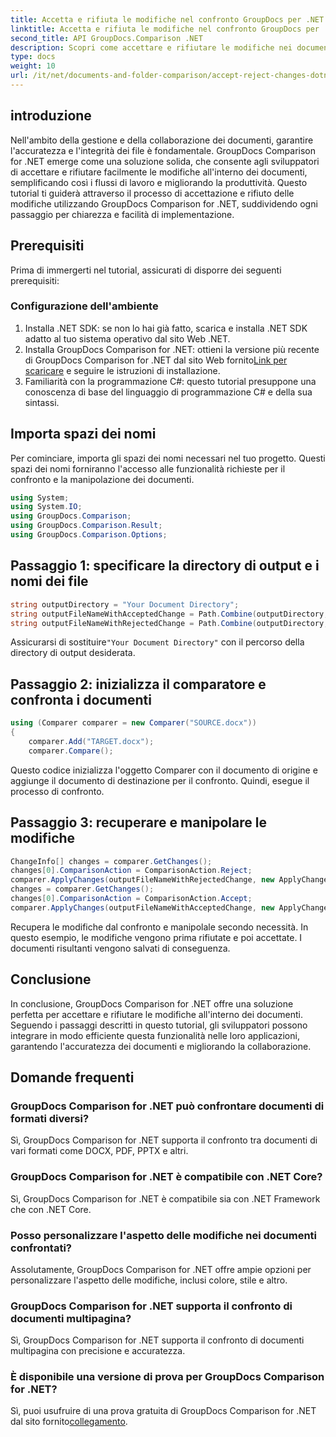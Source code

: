 ```yaml
---
title: Accetta e rifiuta le modifiche nel confronto GroupDocs per .NET
linktitle: Accetta e rifiuta le modifiche nel confronto GroupDocs per .NET
second_title: API GroupDocs.Comparison .NET
description: Scopri come accettare e rifiutare le modifiche nei documenti utilizzando GroupDocs Comparison for .NET. Semplifica i flussi di lavoro dei tuoi documenti senza sforzo.
type: docs
weight: 10
url: /it/net/documents-and-folder-comparison/accept-reject-changes-dotnet/
---
```

## introduzione
Nell'ambito della gestione e della collaborazione dei documenti, garantire l'accuratezza e l'integrità dei file è fondamentale. GroupDocs Comparison for .NET emerge come una soluzione solida, che consente agli sviluppatori di accettare e rifiutare facilmente le modifiche all'interno dei documenti, semplificando così i flussi di lavoro e migliorando la produttività. Questo tutorial ti guiderà attraverso il processo di accettazione e rifiuto delle modifiche utilizzando GroupDocs Comparison for .NET, suddividendo ogni passaggio per chiarezza e facilità di implementazione.
## Prerequisiti
Prima di immergerti nel tutorial, assicurati di disporre dei seguenti prerequisiti:
### Configurazione dell'ambiente
1. Installa .NET SDK: se non lo hai già fatto, scarica e installa .NET SDK adatto al tuo sistema operativo dal sito Web .NET.
2.  Installa GroupDocs Comparison for .NET: ottieni la versione più recente di GroupDocs Comparison for .NET dal sito Web fornito[Link per scaricare](https://releases.groupdocs.com/comparison/net/) e seguire le istruzioni di installazione.
3. Familiarità con la programmazione C#: questo tutorial presuppone una conoscenza di base del linguaggio di programmazione C# e della sua sintassi.

## Importa spazi dei nomi
Per cominciare, importa gli spazi dei nomi necessari nel tuo progetto. Questi spazi dei nomi forniranno l'accesso alle funzionalità richieste per il confronto e la manipolazione dei documenti.

```csharp
using System;
using System.IO;
using GroupDocs.Comparison;
using GroupDocs.Comparison.Result;
using GroupDocs.Comparison.Options;
```
## Passaggio 1: specificare la directory di output e i nomi dei file
```csharp
string outputDirectory = "Your Document Directory";
string outputFileNameWithAcceptedChange = Path.Combine(outputDirectory, "RESULT_WITH_ACCEPTED_CHANGE.docx");
string outputFileNameWithRejectedChange = Path.Combine(outputDirectory, "RESULT_WITH_REJECTED_CHANGE.docx");
```
 Assicurarsi di sostituire`"Your Document Directory"` con il percorso della directory di output desiderata.
## Passaggio 2: inizializza il comparatore e confronta i documenti
```csharp
using (Comparer comparer = new Comparer("SOURCE.docx"))
{
    comparer.Add("TARGET.docx");
    comparer.Compare();
```
Questo codice inizializza l'oggetto Comparer con il documento di origine e aggiunge il documento di destinazione per il confronto. Quindi, esegue il processo di confronto.
## Passaggio 3: recuperare e manipolare le modifiche
```csharp
ChangeInfo[] changes = comparer.GetChanges();
changes[0].ComparisonAction = ComparisonAction.Reject;
comparer.ApplyChanges(outputFileNameWithRejectedChange, new ApplyChangeOptions { Changes = changes, SaveOriginalState = true });
changes = comparer.GetChanges();
changes[0].ComparisonAction = ComparisonAction.Accept;
comparer.ApplyChanges(outputFileNameWithAcceptedChange, new ApplyChangeOptions { Changes = changes });
```
Recupera le modifiche dal confronto e manipolale secondo necessità. In questo esempio, le modifiche vengono prima rifiutate e poi accettate. I documenti risultanti vengono salvati di conseguenza.

## Conclusione
In conclusione, GroupDocs Comparison for .NET offre una soluzione perfetta per accettare e rifiutare le modifiche all'interno dei documenti. Seguendo i passaggi descritti in questo tutorial, gli sviluppatori possono integrare in modo efficiente questa funzionalità nelle loro applicazioni, garantendo l'accuratezza dei documenti e migliorando la collaborazione.
## Domande frequenti
### GroupDocs Comparison for .NET può confrontare documenti di formati diversi?
Sì, GroupDocs Comparison for .NET supporta il confronto tra documenti di vari formati come DOCX, PDF, PPTX e altri.
### GroupDocs Comparison for .NET è compatibile con .NET Core?
Sì, GroupDocs Comparison for .NET è compatibile sia con .NET Framework che con .NET Core.
### Posso personalizzare l'aspetto delle modifiche nei documenti confrontati?
Assolutamente, GroupDocs Comparison for .NET offre ampie opzioni per personalizzare l'aspetto delle modifiche, inclusi colore, stile e altro.
### GroupDocs Comparison for .NET supporta il confronto di documenti multipagina?
Sì, GroupDocs Comparison for .NET supporta il confronto di documenti multipagina con precisione e accuratezza.
### È disponibile una versione di prova per GroupDocs Comparison for .NET?
 Sì, puoi usufruire di una prova gratuita di GroupDocs Comparison for .NET dal sito fornito[collegamento](https://releases.groupdocs.com/).